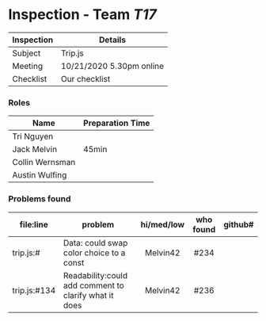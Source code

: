 # Inspection - Team *T17* 
 
| Inspection | Details |
| ----- | ----- |
| Subject | Trip.js|
| Meeting | 10/21/2020 5.30pm online|
| Checklist | Our checklist |

### Roles

| Name | Preparation Time |
| ---- | ---- |
| Tri Nguyen |  |
| Jack Melvin | 45min |
| Collin Wernsman |  |
| Austin Wulfing |  |

### Problems found

| file:line | problem | hi/med/low | who found | github#  |
| --- | --- | :---: | :---: | --- |
| trip.js:# | Data: could swap color choice to a const | Melvin42 | #234 |
| trip.js:#134 | Readability:could add comment to clarify what it does | Melvin42 | #236 |
